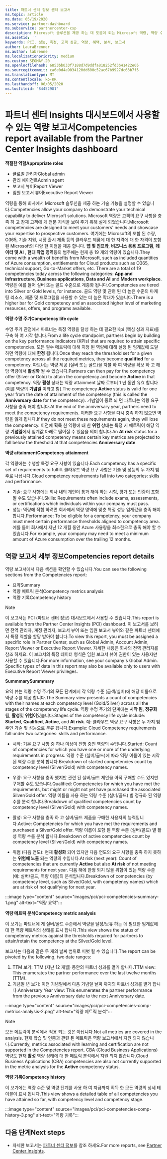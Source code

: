 ```yaml
---
title: 파트너 센터 정보 센터 보고서
ms.topic: article
ms.date: 05/19/2020
ms.service: partner-dashboard
ms.subservice: partnercenter-csp
description: Microsoft 솔루션을 제공 하는 데 도움이 되는 Microsoft 역량, 역량 수준 및 제품을 개선할 수 있는 방법을 확인 하세요.
ms.assetid: ''
keywords: PCI, 성능, 측정, 고객 성공, 역량, 혜택, 분석, 보고서
author: LauraBrenner
ms.author: labrenne
ms.localizationpriority: medium
ms.custom: SEOMAY.20
ms.openlocfilehash: 6853bb033f7188d7d9ddfa818252fd3b41422e05
ms.sourcegitcommit: ca6e0d4a9034120dd600c52ac67b9927dc63b7f5
ms.translationtype: MT
ms.contentlocale: ko-KR
ms.lasthandoff: 06/05/2020
ms.locfileid: "84452981"
---
```

# <a name="competencies-report-available-from-the-partner-center-insights-dashboard"></a><span data-ttu-id="79ce7-104">파트너 센터 Insights 대시보드에서 사용할 수 있는 역량 보고서</span><span class="sxs-lookup"><span data-stu-id="79ce7-104">Competencies report available from the Partner Center Insights dashboard</span></span>

<span data-ttu-id="79ce7-105">**적절한 역할**</span><span class="sxs-lookup"><span data-stu-id="79ce7-105">**Appropriate roles**</span></span>
- <span data-ttu-id="79ce7-106">글로벌 관리자</span><span class="sxs-lookup"><span data-stu-id="79ce7-106">Global admin</span></span>
- <span data-ttu-id="79ce7-107">관리 에이전트</span><span class="sxs-lookup"><span data-stu-id="79ce7-107">Admin agent</span></span>
- <span data-ttu-id="79ce7-108">보고서 뷰어</span><span class="sxs-lookup"><span data-stu-id="79ce7-108">Report Viewer</span></span>
- <span data-ttu-id="79ce7-109">임원 보고서 뷰어</span><span class="sxs-lookup"><span data-stu-id="79ce7-109">Executive Report Viewer</span></span>

<span data-ttu-id="79ce7-110">역량을 통해 회사에서 Microsoft 솔루션을 제공 하는 기술 기능을 설명할 수 있습니다.</span><span class="sxs-lookup"><span data-stu-id="79ce7-110">Competencies allow your company to demonstrate your technical capability to deliver Microsoft solutions.</span></span> <span data-ttu-id="79ce7-111">Microsoft 역량은 고객의 요구 사항을 충족 하 고 잠재 고객에 게 전문 지식을 보여 주기 위해 설계 되었습니다.</span><span class="sxs-lookup"><span data-stu-id="79ce7-111">Microsoft competencies are designed to meet your customers' needs and showcase your expertise to prospective customers.</span></span> <span data-ttu-id="79ce7-112">여기에는 Microsoft의 포함 된 수량, O365, 기술 지원, 시장 출시 제품 등의 클라우드 제품에 대 한 자격에 대 한 자격이 포함 된 Microsoft의 다양 한 이점을 제공 합니다. **앱 및 인프라**, **비즈니스 응용 프로그램**, **데이터 및 AI** , **현대 작업 영역**등의 범주에는 현재 총 19 개의 역량이 있습니다.</span><span class="sxs-lookup"><span data-stu-id="79ce7-112">They come with a wealth of benefits from Microsoft, such as included quantities of Azure consumption, entitlements for Cloud products such as O365, technical support, Go-to-Market offers, etc. There are a total of 19 competencies today across the following categories: **App and Infrastructure**, **Business applications**, **Data and AI** and **Modern workplace**.</span></span> <span data-ttu-id="79ce7-113">역량은 예를 들어 실버 또는 골드 수준으로 계층화 됩니다.</span><span class="sxs-lookup"><span data-stu-id="79ce7-113">Competencies are tiered into Silver or Gold levels, for instance.</span></span> <span data-ttu-id="79ce7-114">골드 역량 및 관련 된 더 높은 수준의 마케팅 리소스, 제품 및 프로그램을 사용할 수 있는 더 높은 막대가 있습니다.</span><span class="sxs-lookup"><span data-stu-id="79ce7-114">There is a higher bar for Gold competency and an associated higher level of marketing resources, offers, and programs available.</span></span>  

<span data-ttu-id="79ce7-115">**역량 수명 주기**</span><span class="sxs-lookup"><span data-stu-id="79ce7-115">**Competency life cycle**</span></span>

<span data-ttu-id="79ce7-116">수명 주기 관점에서 파트너는 특정 역량을 달성 하는 데 필요한 Kpi (핵심 성과 지표)를 구축 하 여 시작 합니다.</span><span class="sxs-lookup"><span data-stu-id="79ce7-116">From a life cycle standpoint, partners begin by building on the key performance indicators (KPIs) that are required to attain specific competencies.</span></span> <span data-ttu-id="79ce7-117">모든 필수 메트릭에 대해 지정 된 역량에 대해 설정 된 임계값에 도달 하면 역량에 대해 **한정** 됩니다.</span><span class="sxs-lookup"><span data-stu-id="79ce7-117">Once they reach the threshold set for a given competency across all the required metrics, they become **qualified** for a competency.</span></span> <span data-ttu-id="79ce7-118">파트너는 역량 제공 (실버 또는 골드)을 지불 하 여 역량을 확보 하 고 해당 역량에서 **활성화** 될 수 있습니다.</span><span class="sxs-lookup"><span data-stu-id="79ce7-118">Partners can then pay for the competency offer (Silver or Gold) to attain the competency and become **Active** in that competency.</span></span> <span data-ttu-id="79ce7-119">역량 **활성** 상태는 역량 attainment 날짜 로부터 1 년 동안 유효 합니다 (이를 역량의 **기념일** 이라고 함).</span><span class="sxs-lookup"><span data-stu-id="79ce7-119">The competency **Active** status is valid for one year from the date of attainment of the competency (this is called the **Anniversary date** for the competency).</span></span> <span data-ttu-id="79ce7-120">기념일이 종료 되 면 파트너는 역량 요구 사항을 충족 해야 합니다.</span><span class="sxs-lookup"><span data-stu-id="79ce7-120">At the end of the anniversary year, partners need to meet the competency requirements.</span></span> <span data-ttu-id="79ce7-121">이러한 요구 사항을 다시 충족 하지 않으면 역량을 잃게 됩니다.</span><span class="sxs-lookup"><span data-stu-id="79ce7-121">If they do not meet these requirements again, they will lose the competency.</span></span> <span data-ttu-id="79ce7-122">이전에 획득 한 역량에 대 한 **위험** 상태는 특정 키 메트릭이 해당 역량 **기념일**에서 임계값 아래로 떨어질 수 있음을 의미 합니다.</span><span class="sxs-lookup"><span data-stu-id="79ce7-122">An **At risk** status for a previously attained competency means certain key metrics are projected to fall below the threshold at that competencies **Anniversary date**.</span></span>

<span data-ttu-id="79ce7-123">**역량 attainment**</span><span class="sxs-lookup"><span data-stu-id="79ce7-123">**Competency attainment**</span></span>

<span data-ttu-id="79ce7-124">각 역량에는 수행할 특정 요구 사항이 있습니다.</span><span class="sxs-lookup"><span data-stu-id="79ce7-124">Each competency has a specific set of requirements to fulfill.</span></span> <span data-ttu-id="79ce7-125">클라우드 역량 요구 사항은 기술 및 성능의 두 가지 범주로 나뉩니다.</span><span class="sxs-lookup"><span data-stu-id="79ce7-125">Cloud competency requirements fall into two categories: skills and performance.</span></span>

- <span data-ttu-id="79ce7-126">기술: 요구 사항에는 회사 내의 개인이 통과 해야 하는 시험, 평가 또는 인증이 포함 될 수도 있습니다.</span><span class="sxs-lookup"><span data-stu-id="79ce7-126">Skills: Requirements often include exams, assessments, or certifications which individuals within your company must pass.</span></span>
- <span data-ttu-id="79ce7-127">성능: 역량에 적합 하려면 회사에서 역량 영역에 맞춘 특정 성능 임계값을 충족 해야 합니다.</span><span class="sxs-lookup"><span data-stu-id="79ce7-127">Performance: To be eligible for a competency, your company must meet certain performance thresholds aligned to competency area.</span></span> <span data-ttu-id="79ce7-128">예를 들어 회사에서 지난 12 개월 동안 Azure 사용량을 최소한으로 충족 해야 할 수 있습니다.</span><span class="sxs-lookup"><span data-stu-id="79ce7-128">For example, your company may need to meet a minimum amount of Azure consumption over the trailing 12 months.</span></span>

## <a name="competencies-report-details"></a><span data-ttu-id="79ce7-129">역량 보고서 세부 정보</span><span class="sxs-lookup"><span data-stu-id="79ce7-129">Competencies report details</span></span>

<span data-ttu-id="79ce7-130">역량 보고서에서 다음 섹션을 확인할 수 있습니다.</span><span class="sxs-lookup"><span data-stu-id="79ce7-130">You can see the following sections from the Competencies report:</span></span>

- <span data-ttu-id="79ce7-131">요약</span><span class="sxs-lookup"><span data-stu-id="79ce7-131">Summary</span></span>
- <span data-ttu-id="79ce7-132">역량 메트릭 분석</span><span class="sxs-lookup"><span data-stu-id="79ce7-132">Competency metrics analysis</span></span>
- <span data-ttu-id="79ce7-133">역량 기록</span><span class="sxs-lookup"><span data-stu-id="79ce7-133">Competency history</span></span>

 > [!NOTE]
 > <span data-ttu-id="79ce7-134">이 보고서는 PCI (파트너 센터 정보) 대시보드에서 사용할 수 있습니다.</span><span class="sxs-lookup"><span data-stu-id="79ce7-134">This report is available from the Partner Center Insights (PCI) dashboard.</span></span> <span data-ttu-id="79ce7-135">이 보고서를 보려면 전역 관리자, 계정 관리자, 보고서 뷰어 또는 임원 보고서 뷰어와 같은 파트너 센터에서 특정 역할을 할당 받아야 합니다.</span><span class="sxs-lookup"><span data-stu-id="79ce7-135">To view this report, you must be assigned a specific role in Partner Center, such as Global Admin, Account Admin, Report Viewer or Executive Report Viewer.</span></span> <span data-ttu-id="79ce7-136">자세한 내용은 회사의 전역 관리자를 참조 하세요. 이 보고서의 특정 데이터 형식은 임원 보고서 뷰어 권한이 있는 사용자만 사용할 수 있습니다.</span><span class="sxs-lookup"><span data-stu-id="79ce7-136">For more information, see your company's Global Admin. Specific types of data in this report may also be available only to users with Executive Report Viewer privileges.</span></span>

<span data-ttu-id="79ce7-137">**Summmary**</span><span class="sxs-lookup"><span data-stu-id="79ce7-137">**Summmary**</span></span>

<span data-ttu-id="79ce7-138">요약 뷰는 역량 수명 주기의 모든 단계에서 각 역량 수준 (금색/실버)에 해당 이름으로 역량 수를 제공 합니다.</span><span class="sxs-lookup"><span data-stu-id="79ce7-138">The Summary view presents a count of competencies with their names at each competency level (Gold/Silver) across all the stages of the competency life cycle.</span></span> <span data-ttu-id="79ce7-139">역량 수명 주기의 단계에는 **시작 됨**, **정규화**됨, **활성**및 **위험이**있습니다.</span><span class="sxs-lookup"><span data-stu-id="79ce7-139">Stages of the competency life cycle include: **Started**, **Qualified**, **Active**, and **At risk**.</span></span> <span data-ttu-id="79ce7-140">예: 클라우드 역량 요구 사항은 두 가지 범주인 기술 및 성능으로 분류 됩니다.</span><span class="sxs-lookup"><span data-stu-id="79ce7-140">Example: Cloud Competency requirements fall under two categories: skills and performance.</span></span>

- <span data-ttu-id="79ce7-141">시작: 기본 요구 사항 중 하나 이상이 진행 중인 역량의 수입니다.</span><span class="sxs-lookup"><span data-stu-id="79ce7-141">Started: Count of competencies for which you have one or more of the underlying requirements in progress.</span></span>
<span data-ttu-id="79ce7-142">역량 수준 (실버/골드)에 따라 역량 이름이 있는 시작 된 역량 수를 분석 합니다.</span><span class="sxs-lookup"><span data-stu-id="79ce7-142">Breakdown of started competencies count by competency level (Silver/Gold) with competency names.</span></span>

- <span data-ttu-id="79ce7-143">우량: 요구 사항을 충족 했지만 관련 된 실버/골드 제안을 아직 구매할 수도 있지만 구매할 수도 있습니다.</span><span class="sxs-lookup"><span data-stu-id="79ce7-143">Qualified: Competencies for which you have met the requirements, but might or might not yet have purchased the associated Silver/Gold offer.</span></span> <span data-ttu-id="79ce7-144">역량 이름을 사용 하는 역량 수준 (실버/골드) 별 정규화 된 역량 수를 분석 합니다.</span><span class="sxs-lookup"><span data-stu-id="79ce7-144">Breakdown of qualified competencies count by competency level (Silver/Gold) with competency names.</span></span>

- <span data-ttu-id="79ce7-145">활성: 요구 사항을 충족 하 고 실버/골드 제품을 구매한 사용자의 능력입니다.</span><span class="sxs-lookup"><span data-stu-id="79ce7-145">Active: Competencies for which you have met the requirements and purchased a Silver/Gold offer.</span></span> <span data-ttu-id="79ce7-146">역량 이름이 포함 된 역량 수준 (실버/골드) 별 활성 역량 수를 분석 합니다.</span><span class="sxs-lookup"><span data-stu-id="79ce7-146">Breakdown of active competencies count by competency level (Silver/Gold) with competency names.</span></span>

- <span data-ttu-id="79ce7-147">위험 (다음 연도): 현재 **활성화** 되어 있지만 다음 연도의 요구 사항을 충족 하지 못하는 **위험에 노출** 되는 역량의 수입니다.</span><span class="sxs-lookup"><span data-stu-id="79ce7-147">At risk (next year): Count of competencies that are currently **Active** but also **At risk** of not meeting requirements for next year.</span></span>
<span data-ttu-id="79ce7-148">다음 해에 한정 되지 않을 위험이 있는 역량 수준 (예: 실버/골드, 역량 이름)의 분석입니다.</span><span class="sxs-lookup"><span data-stu-id="79ce7-148">Breakdown of competencies (by competency level, such as Silver/Gold, with competency names) which are at risk of not qualifying for next year.</span></span>

:::image type="content" source="images/pci/pci-competencies-summary-1.png" alt-text="역량 요약":::

<span data-ttu-id="79ce7-150">**역량 메트릭 분석**</span><span class="sxs-lookup"><span data-stu-id="79ce7-150">**Competency metric analysis**</span></span>

<span data-ttu-id="79ce7-151">이 보기는 파트너에 게 실버/골드 수준에서 역량을 달성/보유 하는 데 필요한 임계값에 대 한 역량 메트릭의 상태를 표시 합니다.</span><span class="sxs-lookup"><span data-stu-id="79ce7-151">This view shows the status of competency metrics against the thresholds required for partners to attain/retain the competency at the Silver/Gold level.</span></span> 

<span data-ttu-id="79ce7-152">보고서는 다음과 같은 두 개의 날짜 범위로 피벗 될 수 있습니다.</span><span class="sxs-lookup"><span data-stu-id="79ce7-152">The report can be pivoted by the following, two date ranges:</span></span>

1. <span data-ttu-id="79ce7-153">TTM 보기: TTM (지난 12 개월) 동안의 파트너 성과를 열거 합니다.</span><span class="sxs-lookup"><span data-stu-id="79ce7-153">TTM view: This enumerates the partner performance over the last twelve months (TTM).</span></span>
2. <span data-ttu-id="79ce7-154">기념일 년 보기: 이전 기념일에서 다음 기념일 날짜 까지의 파트너 성과를 열거 합니다.</span><span class="sxs-lookup"><span data-stu-id="79ce7-154">Anniversary Year view: This enumerates the partner performance from the previous Anniversary date to the next Anniversary date.</span></span>

:::image type="content" source="images/pci/pci-competencies-comp-metrics-analysis-2.png" alt-text="역량 메트릭 분석":::

> [!NOTE]
 > <span data-ttu-id="79ce7-156">모든 메트릭이 분석에서 적용 되는 것은 아닙니다.</span><span class="sxs-lookup"><span data-stu-id="79ce7-156">Not all metrics are covered in the analysis.</span></span> <span data-ttu-id="79ce7-157">현재 학습 및 인증과 관련 된 메트릭은 역량 보고서에서 지원 되지 않습니다.</span><span class="sxs-lookup"><span data-stu-id="79ce7-157">Currently, metrics associated with learning and certification are not supported in the Competencies report.</span></span> <span data-ttu-id="79ce7-158">CBA (Cloud Business Applications) 역량도 현재 **활성** 역량 상태에 대 한 메트릭 분석에서 지원 되지 않습니다.</span><span class="sxs-lookup"><span data-stu-id="79ce7-158">Cloud Business Applications (CBA) competencies are also not currently supported in the metric analysis for the **Active** competency status.</span></span>

<span data-ttu-id="79ce7-159">**역량 기록**</span><span class="sxs-lookup"><span data-stu-id="79ce7-159">**Competency history**</span></span>

<span data-ttu-id="79ce7-160">이 보기에는 역량 수준 및 역량 단계를 사용 하 여 지금까지 획득 한 모든 역량의 상세 테이블이 표시 됩니다.</span><span class="sxs-lookup"><span data-stu-id="79ce7-160">This view shows a detailed table of all competencies you have attained so far, with competency level and competency stage.</span></span>

:::image type="content" source="images/pci/pci-competencies-comp-history-3.png" alt-text="역량 기록":::

## <a name="next-steps"></a><span data-ttu-id="79ce7-162">다음 단계</span><span class="sxs-lookup"><span data-stu-id="79ce7-162">Next steps</span></span>

- <span data-ttu-id="79ce7-163">자세한 보고서는 [파트너 센터 정보](partner-center-insights.md)를 참조 하세요.</span><span class="sxs-lookup"><span data-stu-id="79ce7-163">For more reports, see [Partner Center Insights](partner-center-insights.md).</span></span>
